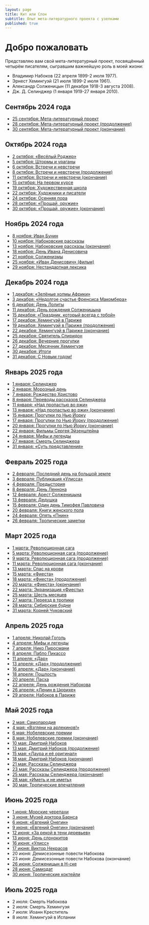 ```yaml
---
layout: page
title: Кит или Слон
subtitle: Опыт мета-литературного проекта с узелками
published: true
---
```


# Добро пожаловать

Представляю вам свой мета-литературный проект, посвящённый четырём писателям, сыгравшим важнейшую роль в моей жизни: 
* Владимир Набоков (22 апреля 1899-2 июля 1977).
* Эрнест Хемингуэй (21 июля 1899-2 июля 1961).
* Александр Солженицын (11 декабря 1918-3 августа 2008).
* Дж. Д. Селинджер (1 января 1919-27 января 2010).

## Сентябрь 2024 года

* [25 сентября: Мета-литературный проект](https://kitilislon.github.io/2024-09-25)
* [28 сентября: Мета-литературный проект (продолжение)](https://kitilislon.github.io/2024-09-28)
* [30 сентября: Мета-литературный проект (окончание)](https://kitilislon.github.io/2024-09-30)

## Октябрь 2024 года

* [2 октября: «Весёлый Роджер»](https://kitilislon.github.io/2024-10-02)
* [5 октября: Штормы и ураганы](https://kitilislon.github.io/2024-10-05)
* [6 октября: Встречи и невстречи](https://kitilislon.github.io/2024-10-06)
* [8 октября: Встречи и невстречи (продолжение)](https://kitilislon.github.io/2024-10-08)
* [11 октября: Встречи и невстречи (окончание)](https://kitilislon.github.io/2024-10-11)
* [15 октября: На первом курсе](https://kitilislon.github.io/2024-10-15)
* [19 октября: Художественная школа](https://kitilislon.github.io/2024-10-19)
* [22 октября: Художники и писатели](https://kitilislon.github.io/2024-10-22)
* [24 октября: Осенняя пора](https://kitilislon.github.io/2024-10-24)
* [28 октября: «Прощай, оружие»](https://kitilislon.github.io/2024-10-28)
* [30 октября: «Прощай, оружие» (окончание) ](https://kitilislon.github.io/2024-10-30)

## Ноябрь 2024 года

* [8 ноября: Иван Бунин](https://kitilislon.github.io/2024-11-08)
* [10 ноября: Набоковские рассказы](https://kitilislon.github.io/2024-11-10)
* [13 ноября: Набоковские рассказы (окончание)](https://kitilislon.github.io/2024-11-13)
* [18 ноября: День Ивана Денисовича](https://kitilislon.github.io/2024-11-18)
* [21 ноября: Солженизмы](https://kitilislon.github.io/2024-11-21)
* [25 ноября: «Иван Денисович» (фильм)](https://kitilislon.github.io/2024-11-25)
* [29 ноября: Нестандартная лексика](https://kitilislon.github.io/2024-11-29)

## Декабрь 2024 года

* [1 декабря: «Зелёные холмы Африки»](https://kitilislon.github.io/2024-12-01)
* [3 декабря: «Недолгое счастье Френсиса Макомбера»](https://kitilislon.github.io/2024-12-03)
* [6 декабря: День Лолиты](https://kitilislon.github.io/2024-12-06)
* [11 декабря: День рождения Солженицына](https://kitilislon.github.io/2024-12-11)
* [15 декабря: «Праздник, который всегда с тобой»](https://kitilislon.github.io/2024-12-15)
* [17 декабря: Хемингуэй в Париже](https://kitilislon.github.io/2024-12-17)
* [19 декабря: Хемингуэй в Париже (продолжение)](https://kitilislon.github.io/2024-12-19)
* [22 декабря: Хемингуэй в Париже (окончание)](https://kitilislon.github.io/2024-12-22)
* [25 декабря: Святитель Спиридон](https://kitilislon.github.io/2024-12-25)
* [26 декабря: Вечерние прогулки](https://kitilislon.github.io/2024-12-26)
* [27 декабря: Месячник Хемингуэя](https://kitilislon.github.io/2024-12-27)
* [30 декабря: Итоги](https://kitilislon.github.io/2024-12-30)
* [31 декабря: С Новым годом!](https://kitilislon.github.io/2024-12-31)

## Январь 2025 года

* [1 января: Селинджер](https://kitilislon.github.io/2025-01-01)
* [2 января: Морозный день](https://kitilislon.github.io/2025-01-02)
* [7 января: Рождество Христово](https://kitilislon.github.io/2025-01-07)
* [8 января: Переводы рассказов Селинджера](https://kitilislon.github.io/2025-01-08)
* [11 января: «Над пропастью во ржи»](https://kitilislon.github.io/2025-01-11)
* [13 января: «Над пропастью во ржи» (окончание)](https://kitilislon.github.io/2025-01-13)
* [15 января: Прогулки по Нью Йорку](https://kitilislon.github.io/2025-01-15)
* [17 января: Прогулки по Нью Йорку (продолжение)](https://kitilislon.github.io/2025-01-17)
* [20 января: Прогулки по Нью Йорку (окончание)](https://kitilislon.github.io/2025-01-20)
* [22 января: Фильмы Сергея Эйзенштейна](https://kitilislon.github.io/2025-01-22)
* [24 января: Мифы и легенды](https://kitilislon.github.io/2025-01-24)
* [27 января: Смерть Селинджера](https://kitilislon.github.io/2025-01-27)
* [31 января: «Суть представления»](https://kitilislon.github.io/2025-01-31)

## Февраль 2025 года

* [2 февраля: Последний день на большой земле](https://kitilislon.github.io/2025-02-02)
* [3 февраля: Публикация «Улисса»](https://kitilislon.github.io/2025-02-03)
* [4 февраля: Предыстория](https://kitilislon.github.io/2025-02-04)
* [8 февраля: День Леннона](https://kitilislon.github.io/2025-02-08)
* [12 февраля: Арест Солженицына](https://kitilislon.github.io/2025-02-12)
* [13 февраля: Дедушка](https://kitilislon.github.io/2025-02-13)
* [15 февраля: Один день Тимофея Павловича](https://kitilislon.github.io/2025-02-15)
* [20 февраля: Книги женского пола](https://kitilislon.github.io/2025-02-20)
* [24 февраля: Опять «Пнин»](https://kitilislon.github.io/2025-02-24)
* [26 февраля: Тропические заметки](https://kitilislon.github.io/2025-02-26)

## Март 2025 года

* [1 марта: Революционная сага](https://kitilislon.github.io/2025-03-01)
* [5 марта: Революционная сага (продолжение)](https://kitilislon.github.io/2025-03-05)
* [9 марта: Революционная сага (продолжение)](https://kitilislon.github.io/2025-03-09)
* [11 марта: Революционная сага (окончание)](https://kitilislon.github.io/2025-03-11)
* [13 марта: Спас на крови](https://kitilislon.github.io/2025-03-13)
* [15 марта: «Фиеста»](https://kitilislon.github.io/2025-03-15)
* [18 марта: «Фиеста» (продолжение)](https://kitilislon.github.io/2025-03-18)
* [20 марта: «Фиеста» (окончание)](https://kitilislon.github.io/2025-03-20)
* [22 марта: Экранизация «Фиесты»](https://kitilislon.github.io/2025-03-22)
* [25 марта: Шесть месяцев](https://kitilislon.github.io/2025-03-25)
* [27 марта: Переезд в тропики](https://kitilislon.github.io/2025-03-27)
* [28 марта: Сибирские будни](https://kitilislon.github.io/2025-03-28)
* [31 марта: Корней Чуковский](https://kitilislon.github.io/2025-03-31)

## Апрель 2025 года

* [1 апреля: Николай Гоголь](https://kitilislon.github.io/2025-04-01)
* [4 апреля: Мифы и легенды](https://kitilislon.github.io/2025-04-04)
* [7 апреля: Нико Пиросмани](https://kitilislon.github.io/2025-04-07)
* [8 апреля: Пабло Пикассо](https://kitilislon.github.io/2025-04-08)
* [11 апреля: «Дар»](https://kitilislon.github.io/2025-04-11)
* [13 апреля: «Дар» (продолжение)](https://kitilislon.github.io/2025-04-13)
* [16 апреля: «Дар» (окончание)](https://kitilislon.github.io/2025-04-16)
* [18 апреля: Пошлость](https://kitilislon.github.io/2025-04-18)
* [20 апреля: Пасха](https://kitilislon.github.io/2025-04-20)
* [22 апреля: День рождения Набокова](https://kitilislon.github.io/2025-04-22)
* [26 апреля: «Ленин в Цюрихе»](https://kitilislon.github.io/2025-04-26)
* [29 апреля: Набоков в Париже](https://kitilislon.github.io/2025-04-29)

## Май 2025 года

* [2 мая: Самопародия](https://kitilislon.github.io/2025-05-02)
* [4 мая: «Взгляни на арлекинов!»](https://kitilislon.github.io/2025-05-04)
* [6 мая: Нобелевские премии](https://kitilislon.github.io/2025-05-06)
* [8 мая: Нобелевские премии (окончание)](https://kitilislon.github.io/2025-05-08)
* [10 мая: Дмитрий Набоков](https://kitilislon.github.io/2025-05-10)
* [13 мая: Дмитрий Набоков (продолжение)](https://kitilislon.github.io/2025-05-13)
* [15 мая: «Лаура и её оригинал»](https://kitilislon.github.io/2025-05-15)
* [18 мая: Дмитрий Набоков (окончание)](https://kitilislon.github.io/2025-05-18)
* [21 мая: Рассказы Селинджера](https://kitilislon.github.io/2025-05-21)
* [23 мая: Рассказы Селинджера (продолжение)](https://kitilislon.github.io/2025-05-23)
* [25 мая: Рассказы Селинджера (окончание)](https://kitilislon.github.io/2025-05-25)
* [28 мая: «Иметь и не иметь»](https://kitilislon.github.io/2025-05-28)
* [30 мая: Тропические впечатления](https://kitilislon.github.io/2025-05-30)

## Июнь 2025 года

* [1 июня: Морские черепахи](https://kitilislon.github.io/2025-06-01)
* [3 июня: Музей доктора Барнса](https://kitilislon.github.io/2025-06-03)
* [6 июня: «Евгений Онегин»](https://kitilislon.github.io/2025-06-06)
* [9 июня: «Евгений Онегин» (окончание)](https://kitilislon.github.io/2025-06-09)
* [12 июня: «За рекой в тени деревьев»](https://kitilislon.github.io/2025-06-12)
* [13 июня: День слонокитов](https://kitilislon.github.io/2025-06-13)
* [16 июня: «Улисс»](https://kitilislon.github.io/2025-06-16)
* [17 июня: Виктор Некрасов](https://kitilislon.github.io/2025-06-17)
* 20 июня: Демисезонные повести Набокова
* 23 июня: Демисезонные повести Набокова (окончание)
* [26 июня: Солженицын в Н-ске](https://kitilislon.github.io/2025-06-26)
* [28 июня: Самиздат](https://kitilislon.github.io/2025-06-28)
* [30 июня: Тропические коктейли](https://kitilislon.github.io/2025-06-30)

## Июль 2025 года

* 2 июля: Смерть Набокова
* 2 июля: Смерть Хемингуэя
* 7 июля: Иоанн Креститель
* 8 июля: Хемингуэй в Испании




